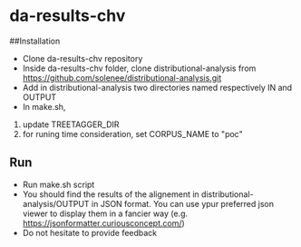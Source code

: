 # da-results-chv

##Installation
- Clone da-results-chv repository
- Inside da-results-chv folder, clone distributional-analysis from https://github.com/solenee/distributional-analysis.git
- Add in distributional-analysis two directories named respectively IN and OUTPUT
- In make.sh,
1) update TREETAGGER_DIR
2) for runing time consideration, set CORPUS_NAME to "poc"

## Run
- Run make.sh script
- You should find the results of the alignement in distributional-analysis/OUTPUT in JSON format. You can use ypur preferred json viewer to display them in a fancier way (e.g. https://jsonformatter.curiousconcept.com/)
- Do not hesitate to provide feedback
